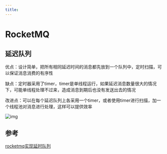 ```yaml
---
title:
---
```

# RocketMQ 

## 延迟队列

优点：设计简单，把所有相同延迟时间的消息都先放到一个队列中，定时扫描，可以保证消息消费的有序性

缺点：定时器采用了timer，timer是单线程运行，如果延迟消息数量很大的情况下，可能单线程处理不过来，造成消息到期后也没有发送出去的情况

改进点：可以在每个延迟队列上各采用一个timer，或者使用timer进行扫描，加一个线程池对消息进行处理，这样可以提供效率

![img](https://upload-images.jianshu.io/upload_images/8068221-37191def50a029aa.png?imageMogr2/auto-orient/strip|imageView2/2/w/1200/format/webp)



## 参考

[rocketmq实现延时队列](https://www.jianshu.com/p/c6a4ede528a8)